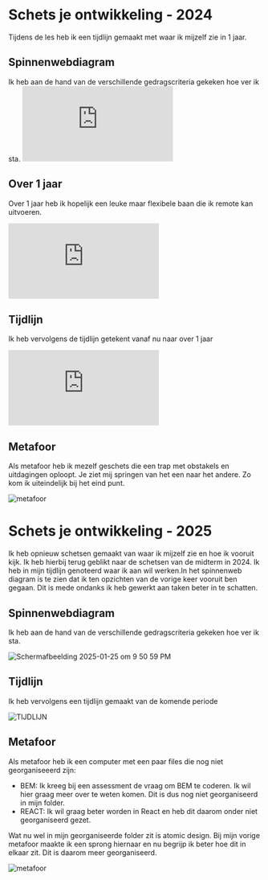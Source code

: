 # Schets je ontwikkeling - 2024

Tijdens de les heb ik een tijdlijn gemaakt met waar ik mijzelf zie in 1 jaar. 

## Spinnenwebdiagram

Ik heb aan de hand van de verschillende gedragscriteria gekeken hoe ver ik sta.
![Spinnenweb.pdf](https://github.com/user-attachments/files/17535557/Spinnenweb.pdf)

## Over 1 jaar

Over 1 jaar heb ik hopelijk een leuke maar flexibele baan die ik remote kan uitvoeren. 

![Mijzelf In de toekomst.pdf](https://github.com/user-attachments/files/17535561/Mijzelf.In.de.toekomst.pdf)

## Tijdlijn

Ik heb vervolgens de tijdlijn getekent vanaf nu naar over 1 jaar

![Tijdlijn.pdf](https://github.com/user-attachments/files/17535610/Tijdlijn.pdf)


## Metafoor

Als metafoor heb ik mezelf geschets die een trap met obstakels en uitdagingen oploopt. Je ziet mij springen van het een naar het andere. Zo kom ik uiteindelijk bij het eind punt.

![metafoor](https://github.com/user-attachments/assets/d655be72-857f-4ec4-8df5-65d9b444cd35)

# Schets je ontwikkeling - 2025

Ik heb opnieuw schetsen gemaakt van waar ik mijzelf zie en hoe ik vooruit kijk. Ik heb hierbij terug geblikt naar de schetsen van de midterm in 2024. Ik heb in mijn tijdlijn genoteerd waar ik aan wil werken.In het spinnenweb diagram is te zien dat ik ten opzichten van de vorige keer vooruit ben gegaan. Dit is mede ondanks ik heb gewerkt aan taken beter in te schatten. 

## Spinnenwebdiagram

Ik heb aan de hand van de verschillende gedragscriteria gekeken hoe ver ik sta.

![Schermafbeelding 2025-01-25 om 9 50 59 PM](https://github.com/user-attachments/assets/8a633416-a1b1-4a9a-bb2c-92570e45781f)


## Tijdlijn

Ik heb vervolgens een tijdlijn gemaakt van de komende periode

![TIJDLIJN](https://github.com/user-attachments/assets/c48955e8-134a-4d5f-8faf-23c0cfc17281)


## Metafoor

Als metafoor heb ik een computer met een paar files die nog niet georganiseeerd zijn:

- BEM: Ik kreeg bij een assessment de vraag om BEM te coderen. Ik wil hier graag meer over te weten komen. Dit is dus nog niet georganiseerd in mijn folder.
- REACT: Ik wil graag beter worden in React en heb dit daarom onder niet georganiseerd gezet.

Wat nu wel in mijn georganiseerde folder zit is atomic design. Bij mijn vorige metafoor maakte ik een sprong hiernaar en nu begrijp ik beter hoe dit in elkaar zit. Dit is daarom meer georganiseerd.

![metafoor](https://github.com/user-attachments/assets/3bff9e18-b5cf-4020-9603-f6df508c182d)



